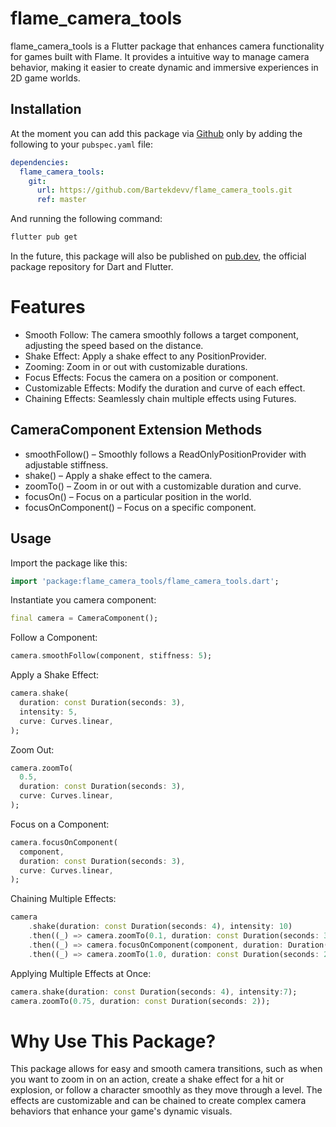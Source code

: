 # flame_camera_tools

flame_camera_tools is a Flutter package that enhances camera functionality for games built with Flame. It provides a intuitive way to manage camera behavior, making it easier to create dynamic and immersive experiences in 2D game worlds.

## Installation

At the moment you can add this package via [Github](https://github.com/Bartekdevv/flame_camera_tools.git) only by adding the following to your `pubspec.yaml` file:

```yaml
dependencies:
  flame_camera_tools:
    git:
      url: https://github.com/Bartekdevv/flame_camera_tools.git
      ref: master
```

And running the following command:

```sh
flutter pub get
```

In the future, this package will also be published on [pub.dev](https://pub.dev/), the official package repository for Dart and Flutter.

# Features
- Smooth Follow: The camera smoothly follows a target component, adjusting the speed based on the distance.
- Shake Effect: Apply a shake effect to any PositionProvider.
- Zooming: Zoom in or out with customizable durations.
- Focus Effects: Focus the camera on a position or component.
- Customizable Effects: Modify the duration and curve of each effect.
- Chaining Effects: Seamlessly chain multiple effects using Futures.
  
## CameraComponent Extension Methods
- smoothFollow() – Smoothly follows a ReadOnlyPositionProvider with adjustable stiffness.
- shake() – Apply a shake effect to the camera.
- zoomTo() – Zoom in or out with a customizable duration and curve.
- focusOn() – Focus on a particular position in the world.
- focusOnComponent() – Focus on a specific component.

## Usage

Import the package like this:

```dart
import 'package:flame_camera_tools/flame_camera_tools.dart';
```

Instantiate you camera component:

```dart
final camera = CameraComponent();
```

Follow a Component:

```dart
camera.smoothFollow(component, stiffness: 5);
```

Apply a Shake Effect:

```dart
camera.shake(
  duration: const Duration(seconds: 3),
  intensity: 5,
  curve: Curves.linear,
);
```

Zoom Out:

```dart
camera.zoomTo(
  0.5,
  duration: const Duration(seconds: 3),
  curve: Curves.linear,
);
```
Focus on a Component:

```dart
camera.focusOnComponent(
  component,
  duration: const Duration(seconds: 3),
  curve: Curves.linear,
);
```

Chaining Multiple Effects:

```dart
camera
    .shake(duration: const Duration(seconds: 4), intensity: 10)
    .then((_) => camera.zoomTo(0.1, duration: const Duration(seconds: 3)))
    .then((_) => camera.focusOnComponent(component, duration: Duration(seconds: 3)))
    .then((_) => camera.zoomTo(1.0, duration: const Duration(seconds: 2)));
```

Applying Multiple Effects at Once:

```dart
camera.shake(duration: const Duration(seconds: 4), intensity:7);
camera.zoomTo(0.75, duration: const Duration(seconds: 2));
```

# Why Use This Package?

This package allows for easy and smooth camera transitions, such as when you want to zoom in on an action, create a shake effect for a hit or explosion, or follow a character smoothly as they move through a level. The effects are customizable and can be chained to create complex camera behaviors that enhance your game's dynamic visuals.